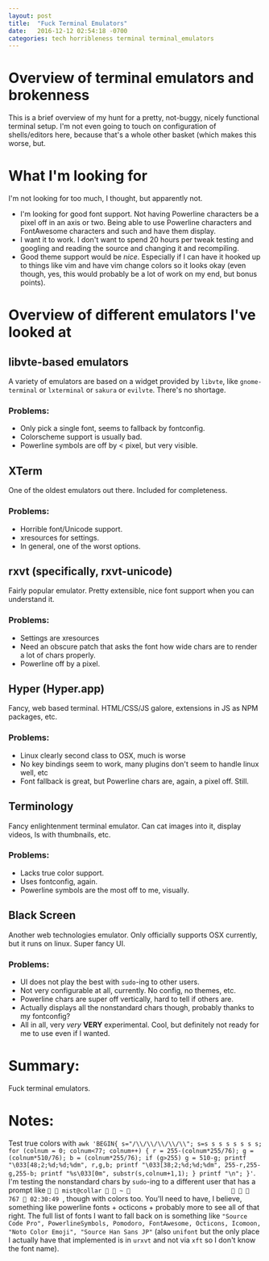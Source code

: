 ```yaml
---
layout: post
title:  "Fuck Terminal Emulators"
date:   2016-12-12 02:54:18 -0700
categories: tech horribleness terminal terminal_emulators
---
```


# Overview of terminal emulators and brokenness

This is a brief overview of my hunt for a pretty, not-buggy, nicely functional terminal setup. I'm not even going to touch on configuration of shells/editors here, because that's a whole other basket (which makes this worse, but.

# What I'm looking for

I'm not looking for too much, I thought, but apparently not.

* I'm looking for good font support. Not having Powerline characters be a pixel off in an axis or two. Being able to use Powerline characters and FontAwesome characters and such and have them display.
* I want it to work. I don't want to spend 20 hours per tweak testing and googling and reading the source and changing it and recompiling.
* Good theme support would be _nice_. Especially if I can have it hooked up to things like vim and have vim change colors so it looks okay (even though, yes, this would probably be a lot of work on my end, but bonus points).

# Overview of different emulators I've looked at

## libvte-based emulators

A variety of emulators are based on a widget provided by `libvte`, like `gnome-terminal` or `lxterminal` or `sakura` or `evilvte`. There's no shortage.

### Problems:
* Only pick a single font, seems to fallback by fontconfig.
* Colorscheme support is usually bad.
* Powerline symbols are off by < pixel, but very visible.

## XTerm

One of the oldest emulators out there. Included for completeness.

### Problems:
* Horrible font/Unicode support.
* xresources for settings.
* In general, one of the worst options.

## rxvt (specifically, rxvt-unicode)

Fairly popular emulator. Pretty extensible, nice font support when you can understand it.

### Problems:
* Settings are xresources
* Need an obscure patch that asks the font how wide chars are to render a lot of chars properly.
* Powerline off by a pixel.

## Hyper (Hyper.app)

Fancy, web based terminal. HTML/CSS/JS galore, extensions in JS as NPM packages, etc.

### Problems:
* Linux clearly second class to OSX, much is worse
* No key bindings seem to work, many plugins don't seem to handle linux well, etc
* Font fallback is great, but Powerline chars are, again, a pixel off. Still.

## Terminology

Fancy enlightenment terminal emulator. Can cat images into it, display videos, ls with thumbnails, etc.

### Problems:
* Lacks true color support.
* Uses fontconfig, again.
* Powerline symbols are the most off to me, visually.

## Black Screen

Another web technologies emulator. Only officially supports OSX currently, but it runs on linux. Super fancy UI.

### Problems:
* UI does not play the best with `sudo`-ing to other users.
* Not very configurable at all, currently. No config, no themes, etc.
* Powerline chars are super off vertically, hard to tell if others are.
* Actually displays all the nonstandard chars though, probably thanks to my fontconfig?
* All in all, very _very_ **VERY** experimental. Cool, but definitely not ready for me to use even if I wanted.

# Summary:

Fuck terminal emulators.

# Notes:

Test true colors with ```awk 'BEGIN{
    s="/\\/\\/\\/\\/\\"; s=s s s s s s s s;
    for (colnum = 0; colnum<77; colnum++) {
        r = 255-(colnum*255/76);
        g = (colnum*510/76);
        b = (colnum*255/76);
        if (g>255) g = 510-g;
        printf "\033[48;2;%d;%d;%dm", r,g,b;
        printf "\033[38;2;%d;%d;%dm", 255-r,255-g,255-b;
        printf "%s\033[0m", substr(s,colnum+1,1);
    }
    printf "\n";
}'```.
I'm testing the nonstandard chars by `sudo`-ing to a different user that has a prompt like ```  mist@collar   ~                                767  02:30:49 ```, though with colors too. You'll need to have, I believe, something like powerline fonts + octicons + probably more to see all of that right. The full list of fonts I want to fall back on is something like `"Source Code Pro", PowerlineSymbols, Pomodoro, FontAwesome, Octicons, Icomoon, "Noto Color Emoji", "Source Han Sans JP"` (also `unifont` but the only place I actually have that implemented is in `urxvt` and not via `xft` so I don't know the font name).
